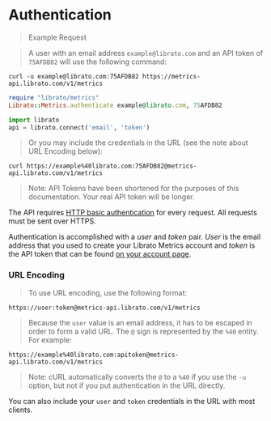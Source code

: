 # Authentication

>Example Request

>A user with an email address `example@librato.com` and an API token of `75AFDB82` will use the following command:

```shell
curl -u example@librato.com:75AFDB82 https://metrics-api.librato.com/v1/metrics
```

```ruby
require "librato/metrics"
Librato::Metrics.authenticate example@librato.com, 75AFDB82
```

```python
import librato
api = librato.connect('email', 'token')
```

>Or you may include the credentials in the URL (see the note about URL Encoding below):

```
curl https://example%40librato.com:75AFDB82@metrics-api.librato.com/v1/metrics
```

>Note: API Tokens have been shortened for the purposes of this documentation. Your real API token will be longer.

The API requires [HTTP basic
authentication](http://en.wikipedia.org/wiki/Basic_access_authentication)
for every request. All requests must be sent over HTTPS.

Authentication is accomplished with a *user* and *token*
pair. *User* is the email address that you used to create your
Librato Metrics account and *token* is the API token that can be
found [on your account page](https://metrics.librato.com/tokens).

### URL Encoding

>To use URL encoding, use the following format:

```
https://user:token@metrics-api.librato.com/v1/metrics
```

>Because the `user` value is an email address, it has to be escaped in order to form a valid URL. The `@` sign is represented by the `%40` entity. For example:

```
https://example%40librato.com:apitoken@metrics-api.librato.com/v1/metrics
```

>Note: cURL automatically converts the `@` to a `%40` if you use the `-u` option, but not if you put authentication in the URL directly.

You can also include your `user` and `token` credentials in the URL with most clients.
